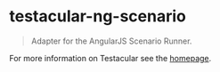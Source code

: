 # testacular-ng-scenario

> Adapter for the AngularJS Scenario Runner.

For more information on Testacular see the [homepage].


[homepage]: http://testacular.github.com
